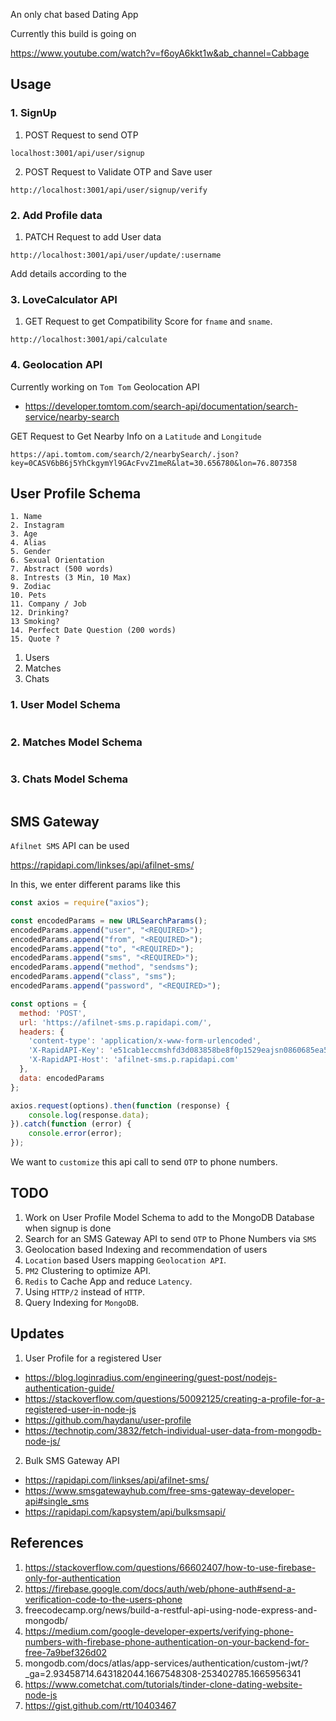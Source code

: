 An only chat based Dating App

Currently this build is going on

https://www.youtube.com/watch?v=f6oyA6kkt1w&ab_channel=Cabbage

## Usage
### 1. SignUp

1. POST Request to send OTP
```
localhost:3001/api/user/signup
```
2. POST Request to Validate OTP and Save user
```
http://localhost:3001/api/user/signup/verify
```
### 2. Add Profile data
1. PATCH Request to add User data
```
http://localhost:3001/api/user/update/:username
```
Add details according to the 

### 3. LoveCalculator API
1. GET Request to get Compatibility Score for `fname` and `sname`.
```
http://localhost:3001/api/calculate
```

### 4. Geolocation API
Currently working on `Tom Tom` Geolocation API
- https://developer.tomtom.com/search-api/documentation/search-service/nearby-search

GET Request to Get Nearby Info on a `Latitude` and `Longitude`
```
https://api.tomtom.com/search/2/nearbySearch/.json?key=0CASV6bB6j5YhCkgymYl9GAcFvvZ1meR&lat=30.656780&lon=76.807358
```
## User Profile Schema
```
1. Name
2. Instagram
3. Age
4. Alias
5. Gender
6. Sexual Orientation
7. Abstract (500 words)
8. Intrests (3 Min, 10 Max)
9. Zodiac
10. Pets
11. Company / Job
12. Drinking?
13 Smoking?
14. Perfect Date Question (200 words)
15. Quote ?
```

1. Users
2. Matches
3. Chats

### 1. User Model Schema
```
```
### 2. Matches Model Schema
```

```
### 3. Chats Model Schema
```

```

## SMS Gateway
`Afilnet SMS` API can be used 

https://rapidapi.com/linkses/api/afilnet-sms/

In this, we enter different params like this
```js
const axios = require("axios");

const encodedParams = new URLSearchParams();
encodedParams.append("user", "<REQUIRED>");
encodedParams.append("from", "<REQUIRED>");
encodedParams.append("to", "<REQUIRED>");
encodedParams.append("sms", "<REQUIRED>");
encodedParams.append("method", "sendsms");
encodedParams.append("class", "sms");
encodedParams.append("password", "<REQUIRED>");

const options = {
  method: 'POST',
  url: 'https://afilnet-sms.p.rapidapi.com/',
  headers: {
    'content-type': 'application/x-www-form-urlencoded',
    'X-RapidAPI-Key': 'e51cab1eccmshfd3d083858be8f0p1529eajsn0860685ea5d1',
    'X-RapidAPI-Host': 'afilnet-sms.p.rapidapi.com'
  },
  data: encodedParams
};

axios.request(options).then(function (response) {
	console.log(response.data);
}).catch(function (error) {
	console.error(error);
});
```
We want to `customize` this api call to send `OTP` to phone numbers.
## TODO
1. Work on User Profile Model Schema to add to the MongoDB Database when signup is done
2. Search for an SMS Gateway API to send `OTP` to Phone Numbers via `SMS` 
3. Geolocation based Indexing and recommendation of users
4. `Location` based Users mapping `Geolocation API`.
5. `PM2` Clustering to optimize API.
6. `Redis` to Cache App and reduce `Latency`.
7. Using `HTTP/2` instead of `HTTP`.
8. Query Indexing for `MongoDB`.

## Updates
1. User Profile for a registered User
- https://blog.loginradius.com/engineering/guest-post/nodejs-authentication-guide/
- https://stackoverflow.com/questions/50092125/creating-a-profile-for-a-registered-user-in-node-js
- https://github.com/haydanu/user-profile
- https://technotip.com/3832/fetch-individual-user-data-from-mongodb-node-js/

2. Bulk SMS Gateway API
- https://rapidapi.com/linkses/api/afilnet-sms/
- https://www.smsgatewayhub.com/free-sms-gateway-developer-api#single_sms
- https://rapidapi.com/kapsystem/api/bulksmsapi/
## References
1. https://stackoverflow.com/questions/66602407/how-to-use-firebase-only-for-authentication
2. https://firebase.google.com/docs/auth/web/phone-auth#send-a-verification-code-to-the-users-phone
3. freecodecamp.org/news/build-a-restful-api-using-node-express-and-mongodb/
4. https://medium.com/google-developer-experts/verifying-phone-numbers-with-firebase-phone-authentication-on-your-backend-for-free-7a9bef326d02
5. mongodb.com/docs/atlas/app-services/authentication/custom-jwt/?_ga=2.93458714.643182044.1667548308-253402785.1665956341
6. https://www.cometchat.com/tutorials/tinder-clone-dating-website-node-js
7. https://gist.github.com/rtt/10403467